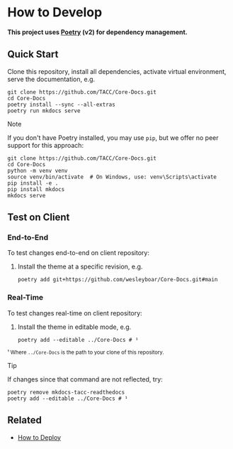 # How to Develop

**This project uses [Poetry] (v2) for dependency management.**

[Poetry]: https://python-poetry.org/

## Quick Start

Clone this repository, install all dependencies, activate virtual environment, serve the documentation, e.g.

```shell
git clone https://github.com/TACC/Core-Docs.git
cd Core-Docs
poetry install --sync --all-extras
poetry run mkdocs serve
```

> [!NOTE]
> If you don't have Poetry installed, you may use `pip`, but we offer no peer support for this approach:
>
> ```shell
> git clone https://github.com/TACC/Core-Docs.git
> cd Core-Docs
> python -m venv venv
> source venv/bin/activate  # On Windows, use: venv\Scripts\activate
> pip install -e .
> pip install mkdocs
> mkdocs serve
> ```

## Test on Client

### End-to-End

To test changes end-to-end on client repository:

1. Install the theme at a specific revision, e.g.

    ```shell
    poetry add git+https://github.com/wesleyboar/Core-Docs.git#main
    ```

### Real-Time

To test changes real-time on client repository:

1. Install the theme in editable mode, e.g.

    ```shell
    poetry add --editable ../Core-Docs # ¹
    ```

<sub>¹ Where `../Core-Docs` is the path to your clone of this repository.</sub>

> [!TIP]
> If changes since that command are not reflected, try:
>
> ```shell
> poetry remove mkdocs-tacc-readthedocs
> poetry add --editable ../Core-Docs # ¹
> ```

## Related

- [How to Deploy](./DEPLOY.md)
